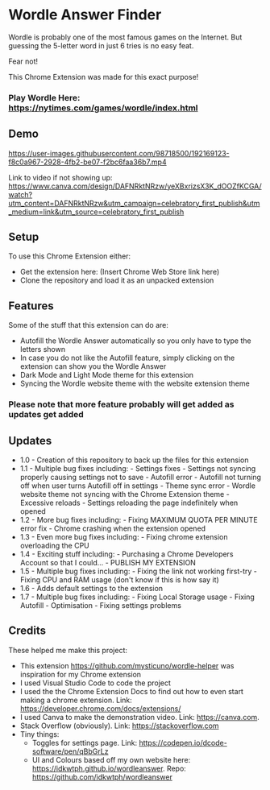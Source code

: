 # Wordle Answer Finder

Wordle is probably one of the most famous games on the Internet. 
But guessing the 5-letter word in just 6 tries is no easy feat. 

Fear not!

This Chrome Extension was made for this exact purpose!

### Play Wordle Here: https://nytimes.com/games/wordle/index.html

## Demo

https://user-images.githubusercontent.com/98718500/192169123-f8c0a967-2928-4fb2-be07-f2bc6faa36b7.mp4

Link to video if not showing up: https://www.canva.com/design/DAFNRktNRzw/yeXBxrizsX3K_dOOZfKCGA/watch?utm_content=DAFNRktNRzw&utm_campaign=celebratory_first_publish&utm_medium=link&utm_source=celebratory_first_publish

## Setup

To use this Chrome Extension either:

 - Get the extension here: (Insert Chrome Web Store link here) 
 - Clone the repository and load it as an unpacked extension

## Features

Some of the stuff that this extension can do are:

 - Autofill the Wordle Answer automatically so you only have to type the letters shown
 - In case you do not like the Autofill feature, simply clicking on the extension can show you the Wordle Answer
 - Dark Mode and Light Mode theme for this extension
 - Syncing the Wordle website theme with the website extension theme

### Please note that more feature probably will get added as updates get added

## Updates

 - 1.0 - Creation of this repository to back up the files for this extension
 - 1.1 - Multiple bug fixes including:
          - Settings fixes - Settings not syncing properly causing settings not to save
          - Autofill error - Autofill not turning off when user turns Autofill off in settings
          - Theme sync error - Wordle website theme not syncing with the Chrome Extension theme
          - Excessive reloads - Settings reloading the page indefinitely when opened
 - 1.2 - More bug fixes including:
          - Fixing MAXIMUM QUOTA PER MINUTE error fix
          - Chrome crashing when the extension opened
 - 1.3 - Even more bug fixes including:
          - Fixing chrome extension overloading the CPU
 - 1.4 - Exciting stuff including:
          - Purchasing a Chrome Developers Account so that I could...
          - PUBLISH MY EXTENSION
 - 1.5 - Multiple bug fixes including:
          - Fixing the link not working first-try
          - Fixing CPU and RAM usage (don't know if this is how say it)
 - 1.6 - Adds default settings to the extension
 - 1.7 - Multiple bug fixes including:
          - Fixing Local Storage usage
          - Fixing Autofill
          - Optimisation
          - Fixing settings problems

## Credits

These helped me make this project:

 - This extension https://github.com/mysticuno/wordle-helper was inspiration for my Chrome extension
 - I used Visual Studio Code to code the project
 - I used the the Chrome Extension Docs to find out how to even start making a chrome extension. Link: https://developer.chrome.com/docs/extensions/
 - I used Canva to make the demonstration video. Link: https://canva.com.
 - Stack Overflow (obviously). Link: https://stackoverflow.com
 - Tiny things:
    - Toggles for settings page. Link: https://codepen.io/dcode-software/pen/qBbGrLz
    - UI and Colours based off my own website here: https://idkwtph.github.io/wordleanswer. Repo: https://github.com/idkwtph/wordleanswer
